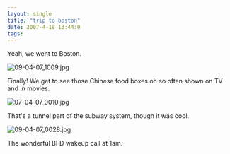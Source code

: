 ```yaml
---
layout: single
title: "trip to boston"
date: 2007-4-18 13:44:0
tags: 
---
```





Yeah, we went to Boston.



![09-04-07_1009.jpg][1]


Finally! We get to see those Chinese food boxes oh so often shown on TV and in movies.




![07-04-07_0010.jpg][2]


That's a tunnel part of the subway system, though it was cool.




![09-04-07_0028.jpg][3]


The wonderful BFD wakeup call at 1am.

   [1]: http://2.bp.blogspot.com/-ckVtGcL3RM8/UUuhMchrH5I/AAAAAAAAE8k/g_oojBT9VHM/s320/09-04-07_1009.jpg
   [2]: http://3.bp.blogspot.com/-wCX_hAKAQlQ/UUuhPn3X14I/AAAAAAAAE8s/oYzihjwtwDU/s320/07-04-07_0010.jpg
   [3]: http://2.bp.blogspot.com/-_4Lo1LDZuH0/UUuhSoBpHmI/AAAAAAAAE80/vuh9I7GW8As/s320/09-04-07_0028.jpg
